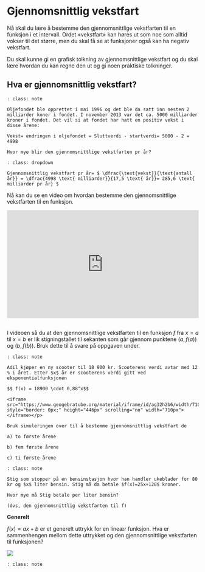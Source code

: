 # Gjennomsnittlig vekstfart

Nå skal du lære å bestemme den gjennomsnittlige vekstfarten til en funksjon i et intervall. Ordet «vekstfart» kan høres ut som noe som alltid vokser til det større, men du skal få se at funksjoner også kan ha negativ vekstfart.

Du skal kunne gi en grafisk tolkning av gjennomsnittlige vekstfart og du skal lære hvordan du kan regne den ut og gi noen praktiske tolkninger.

## Hva er gjennomsnittlig vekstfart?

```{admonition} Oppgave 1
: class: note

Oljefondet ble opprettet i mai 1996 og det ble da satt inn nesten 2 milliarder koner i fondet. I november 2013 var det ca. 5000 milliarder kroner i fondet. Det vil si at fondet har hatt en positiv vekst i disse årene:

Vekst= endringen i oljefondet = Sluttverdi - startverdi= 5000 - 2 = 4998

Hvor mye blir den gjennomsnittlige vekstfarten pr år?

```

```{admonition} Løsning
: class: dropdown

Gjennomsnittlig vekstfart pr år= $ \dfrac{\text{vekst}}{\text{antall år}} = \dfrac{4998 \text{ milliarder}}{17,5 \text{ år}}= 285,6 \text{ milliarder pr år} $

```

Nå kan du se en video om hvordan bestemme den gjennomsnittlige vekstfarten til en funksjon.

<div style="padding:56.25% 0 0 0;position:relative;"><iframe src="https://player.vimeo.com/video/299173905?h=5e77bf3a59&title=0&byline=0&portrait=0" style="position:absolute;top:0;left:0;width:100%;height:100%;" frameborder="0" allow="autoplay; fullscreen; picture-in-picture" allowfullscreen></iframe></div><script src="https://player.vimeo.com/api/player.js"></script>

<br>

I videoen så du at den gjennomsnittlige vekstfarten til en funksjon $f$ fra $x=a$ til $x=b$ er lik stigningstallet til sekanten som går gjennom punktene $(a, f(a))$ og $(b, f(b))$. Bruk dette til å svare på oppgaven under.

```{admonition} Oppgave 2
: class: note

Adil kjøper en ny scooter til 18 900 kr. Scooterens verdi avtar med 12 % i året. Etter $x$ år er scooterens verdi gitt ved eksponentialfunksjonen

$$ f(x) = 18900 \cdot 0,88^x$$

<iframe src="https://www.geogebratube.org/material/iframe/id/ag32h2b6/width/710/height/446/border/888888/rc/false/ai/false/sdz/true/smb/false/stb/false/stbh/true/ld/false/sri/true/at/preferhtml5" style="border: 0px;" height="446px" scrolling="no" width="710px"> </iframe></p>

Bruk simuleringen over til å bestemme gjennomsnittlig vekstfart de

a) to første årene

b) fem første årene

c) ti første årene

```

```{admonition} Oppgave 3
: class: note

Stig som stopper på en bensinstasjon hvor han handler ukeblader for 80 kr og $x$ liter bensin. Stig må da betale $f(x)=25x+120$ kroner.

Hvor mye må Stig betale per liter bensin?

(dvs, den gjennomsnittlig vekstfarten til f)

```

**Generelt**

$f(x)=ax+b$ er et generelt uttrykk for en lineær funksjon. Hva er sammenhengen mellom dette uttrykket og den gjennomsnittlige vekstfarten til funksjonen? 

![](/bilder/lin1.png)

```{admonition} Oppgave 
: class: note


```